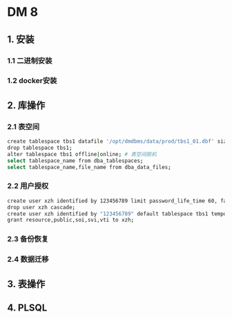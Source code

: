 # DM 8

## 1. 安装

### 1.1 二进制安装

### 1.2 docker安装

## 2. 库操作

### 2.1 表空间

```bash
create tablespace tbs1 datafile '/opt/dmdbms/data/prod/tbs1_01.dbf' size 128 autoextend on next 4 maxsize 2048; # 初始大小128m，每次自动扩充4m，最大尺寸2g
drop tablespace tbs1; 
alter tablespace tbs1 offline|online; # 表空间脱机
select tablespace_name from dba_tablespaces;
select tablespace_name,file_name from dba_data_files;
```    

### 2.2 用户授权

```bash
create user xzh identified by 123456789 limit password_life_time 60, failed_login_attemps 5, password_lock_time 5;
drop user xzh cascade;
create user xzh identified by "123456789" default tablespace tbs1 temporary tablespace temp_tbs1;
grant resource,public,soi,svi,vti to xzh;
```

### 2.3 备份恢复

### 2.4 数据迁移

## 3. 表操作

## 4. PLSQL

